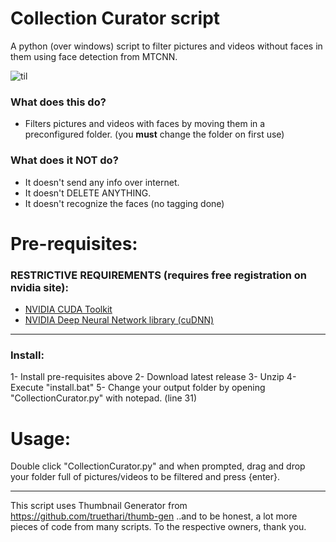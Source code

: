 # Collection Curator script
A python (over windows) script to filter pictures and videos without faces in them using face detection from MTCNN.

![til](https://github.com/masterofobzene/CollectionCurator-script/blob/main/real.gif)

### What does this do?

* Filters pictures and videos with faces by moving them in a preconfigured folder. (you __must__ change the folder on first use)

### What does it NOT do?

* It doesn't send any info over internet.
* It doesn't DELETE ANYTHING.
* It doesn't recognize the faces (no tagging done)

# Pre-requisites:
### RESTRICTIVE REQUIREMENTS (requires free registration on nvidia site):
* [NVIDIA CUDA Toolkit](https://developer.nvidia.com/cuda-toolkit-archive)
* [NVIDIA Deep Neural Network library (cuDNN)](https://developer.nvidia.com/cudnn)


-----------------------------------------
### Install:
1- Install pre-requisites above
2- Download latest release
3- Unzip
4- Execute "install.bat"
5- Change your output folder by opening "CollectionCurator.py" with notepad. (line 31)

# Usage:
Double click "CollectionCurator.py" and when prompted, drag and drop your folder full of pictures/videos to be filtered and press {enter}.

---------------------------------------------------------------

 
This script uses Thumbnail Generator from https://github.com/truethari/thumb-gen
..and to be honest, a lot more pieces of code from many scripts. To the respective owners, thank you.
